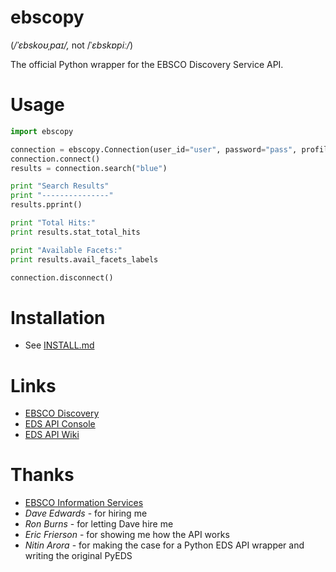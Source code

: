 # ebscopy
(*/ˈɛbskoʊˌpaɪ/,* not /ˈ*ɛbskɒpiː/*)

The official Python wrapper for the EBSCO Discovery Service API.

# Usage
```python
import ebscopy

connection = ebscopy.Connection(user_id="user", password="pass", profile="profile", org="org", guest="n")
connection.connect()
results = connection.search("blue")

print "Search Results"
print "---------------"
results.pprint()

print "Total Hits:"
print results.stat_total_hits

print "Available Facets:"
print results.avail_facets_labels

connection.disconnect()
```

# Installation
* See [INSTALL.md](docs/INSTALL.md)

# Links
* [EBSCO Discovery](https://www.ebscohost.com/discovery)
* [EDS API Console](http://eds-api.ebscohost.com/Console)
* [EDS API Wiki](http://edswiki.ebscohost.com/EBSCO_Discovery_Service_API_User_Guide)

# Thanks
* [EBSCO Information Services](https://www.ebsco.com/)
* *Dave Edwards* - for hiring me
* *Ron Burns* - for letting Dave hire me
* *Eric Frierson* - for showing me how the API works
* *Nitin Arora* - for making the case for a Python EDS API wrapper and writing the original PyEDS
